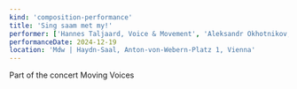```yaml
---
kind: 'composition-performance'
title: 'Sing saam met my!'
performer: ['Hannes Taljaard, Voice & Movement', 'Aleksandr Okhotnikov, Piano & Movement', 'Antonia Luksch, Cello & Movement', 'Caterina Vögl, Harp & Movement']
performanceDate: 2024-12-19
location: 'Mdw | Haydn-Saal, Anton-von-Webern-Platz 1, Vienna'
---
```

Part of the concert Moving Voices
